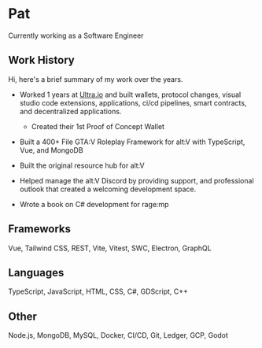# Pat</sub>

Currently working as a Software Engineer

## Work History

Hi, here's a brief summary of my work over the years.

- Worked 1 years at [Ultra.io](https://ultra.io) and built wallets, protocol changes, visual studio code extensions, applications, ci/cd pipelines, smart contracts, and decentralized applications.
  - Created their 1st Proof of Concept Wallet

- Built a 400+ File GTA:V Roleplay Framework for alt:V with TypeScript, Vue, and MongoDB
- Built the original resource hub for alt:V
- Helped manage the alt:V Discord by providing support, and professional outlook that created a welcoming development space.
- Wrote a book on C# development for rage:mp

## Frameworks
Vue, Tailwind CSS, REST, Vite, Vitest, SWC, Electron, GraphQL

## Languages
TypeScript, JavaScript, HTML, CSS, C#, GDScript, C++

## Other
Node.js, MongoDB, MySQL, Docker, CI/CD, Git, Ledger, GCP, Godot
